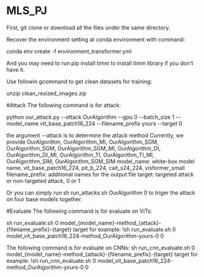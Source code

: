 # MLS_PJ

First, git clone or download all the files under the same directory.

Recover the environment setting at conda environment with command:

conda env create -f environment_transformer.yml

And you may need to run pip install timm to install timm library if you don't have it.

Use followin gcommand to get clean datasets for training:

unzip clean_resized_images.zip

#Attack
The following command is for attack:

python our_attack.py --attack OurAlgorithm --gpu 0 --batch_size 1 --model_name vit_base_patch16_224 --filename_prefix yours --target 0

the argument --attack is to determine the attack method
Currently, we provide OurAlgorithm, OurAlgorithm_MI, OurAlgorithm_SGM, OurAlgorithm_SGM, OurAlgorithm_SGM_MI, OurAlgorithm_DI, OurAlgorithm_DI_MI, OurAlgorithm_TI, OurAlgorithm_TI_MI, OurAlgorithm_SIM, OurAlgorithm_SGM_SIM
model_name: white-box model name, vit_base_patch16_224, pit_b_224, cait_s24_224, visformer_small
filename_prefix: additional names for the output file
target: targeted attack or non-targeted attack, 0 or 1

Or you can simply run sh run_attacks.sh OurAlgorithm 0 to triger the attack on four base models together.

#Evaluate
The following command is for evaluate on ViTs:

sh run_evaluate.sh 0 model_{model_name}-method_{attack}-{filename_prefix}-{target} target
for example: !sh run_evaluate.sh 0 model_vit_base_patch16_224-method_OurAlgorithm-yours-0 0

The following command is for evaluate on CNNs:
sh run_cnn_evaluate.sh 0 model_{model_name}-method_{attack}-{filename_prefix}-{target} target
for example: !sh run_cnn_evaluate.sh 0 model_vit_base_patch16_224-method_OurAlgorithm-yours-0 0
